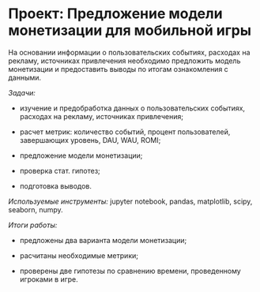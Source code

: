 # Проект: Предложение модели монетизации для мобильной игры

На основании информации о пользовательских событиях, расходах на рекламу, источниках привлечения необходимо предложить модель монетизации и предоставить выводы по итогам ознакомления с данными.  

*Задачи:*  

- изучение и предобработка данных о пользовательских событиях, расходах на рекламу, источниках привлечения;  

- расчет метрик: количество событий, процент пользователей, завершающих уровень, DAU, WAU, ROMI;

- предложение модели монетизации;

- проверка стат. гипотез;

- подготовка выводов.  

*Используемые инструменты:* jupyter notebook, pandas, matplotlib, scipy, seaborn, numpy.

*Итоги работы:*  

- предложены два варианта модели монетизации;  

- расчитаны необходимые метрики;

- проверены две гипотезы по сравнению времени, проведенному игроками в игре.

